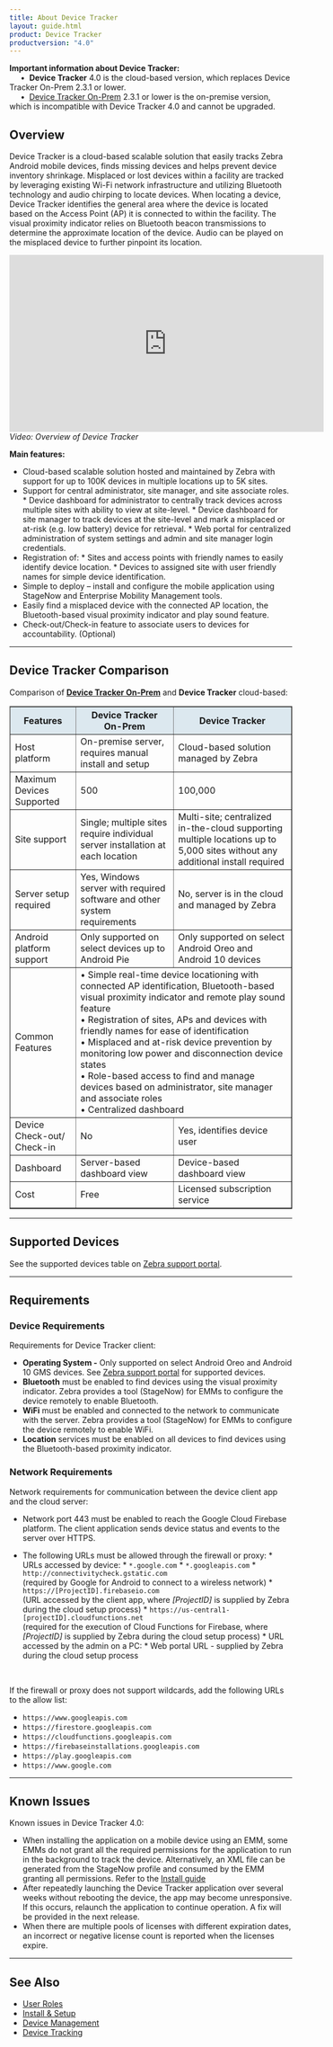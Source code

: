 ```yaml
---
title: About Device Tracker
layout: guide.html
product: Device Tracker
productversion: "4.0"
---
```


<div class="alert alert-danger alert-dismissible fade in" role="alert"><b>Important information about Device Tracker:</b><br>
&nbsp;&nbsp;&nbsp;&nbsp;&nbsp;•&nbsp; <b>Device Tracker</b> 4.0 is the cloud-based version, which replaces Device Tracker On-Prem 2.3.1 or lower. <br>
&nbsp;&nbsp;&nbsp;&nbsp;&nbsp;•&nbsp; <a href="/devicetracker-onprem/2-3/guide/about">Device Tracker On-Prem</a> 2.3.1 or lower is the on-premise version, which is incompatible with Device Tracker 4.0 and cannot be upgraded. 
</div>

## Overview

Device Tracker is a cloud-based scalable solution that easily tracks Zebra Android mobile devices, finds missing devices and helps prevent device inventory shrinkage. Misplaced or lost devices within a facility are tracked by leveraging existing Wi-Fi network infrastructure and utilizing Bluetooth technology and audio chirping to locate devices. When locating a device, Device Tracker identifies the general area where the device is located based on the Access Point (AP) it is connected to within the facility. The visual proximity indicator relies on Bluetooth beacon transmissions to determine the approximate location of the device. Audio can be played on the misplaced device to further pinpoint its location.

<iframe width="560" height="315" src="https://www.youtube.com/embed/MzCWdLUhEPY" frameborder="0" allow="accelerometer; clipboard-write; encrypted-media; gyroscope; picture-in-picture" allowfullscreen></iframe>
<i>Video: Overview of Device Tracker</i>

<p><b>Main features:</b></p>

* Cloud-based scalable solution hosted and maintained by Zebra with support for up to 100K devices in multiple locations up to 5K sites.
* Support for central administrator, site manager, and site associate roles.
        * Device dashboard for administrator to centrally track devices across multiple sites with ability to view at site-level.
        * Device dashboard for site manager to track devices at the site-level and mark a misplaced or at-risk (e.g. low battery) device for retrieval. 
        * Web portal for centralized administration of system settings and admin and site manager login credentials.
* Registration of:
        * Sites and access points with friendly names to easily identify device location.
        * Devices to assigned site with user friendly names for simple device identification.
* Simple to deploy – install and configure the mobile application using StageNow and Enterprise Mobility Management tools.
* Easily find a misplaced device with the connected AP location, the Bluetooth-based visual proximity indicator and play sound feature.
* Check-out/Check-in feature to associate users to devices for accountability. (Optional)

<!-- -->
-----
## Device Tracker Comparison
Comparison of **[Device Tracker On-Prem](/devicetracker-onprem/latest/guide/about)** and **Device Tracker** cloud-based:

<table class="facelift" style="width:100%" border="1" padding="5px">
  <tr bgcolor="#dce8ef">
    <th style="text-align:center">Features</th>
    <th style="text-align:center">Device Tracker<br>On-Prem</th>
    <th style="text-align:center">Device Tracker</th>
  </tr>
  <tr>
    <td style="text-align:left">Host platform</td>
    <td style="text-align:left">On-premise server, requires manual install and setup</td>
    <td style="text-align:left">Cloud-based solution managed by Zebra</td>
  </tr>
  <tr>
    <td>Maximum Devices Supported</td>
    <td>500</td>
    <td>100,000</td>
  </tr>
  <tr>
    <td>Site support</td>
    <td>Single; multiple sites require individual server installation at each location</td>
    <td>Multi-site; centralized in-the-cloud supporting multiple locations up to 5,000 sites without any additional install required</td>
  </tr>
  <tr>
    <td>Server setup required</td>
    <td>Yes, Windows server with required software and other system requirements</td>
    <td>No, server is in the cloud and managed by Zebra</td>
  </tr>
  <tr>
    <td>Android platform support</td>
    <td>Only supported on select devices up to Android Pie</td>
    <td>Only supported on select Android Oreo and Android 10 devices</td>
  </tr>
  <tr>
    <td>Common Features</td>
    <td colspan="2">• Simple real-time device locationing with connected AP identification, Bluetooth-based visual proximity indicator and remote play sound feature<br>• Registration of sites, APs and devices with friendly names for ease of identification<br>• Misplaced and at-risk device prevention by monitoring low power and disconnection device states<br>• Role-based access to find and manage devices based on administrator, site manager and associate roles<br>• Centralized dashboard</td>
  </tr>
  <tr>
    <td>Device Check-out/<br>Check-in</td>
    <td>No</td>
    <td>Yes, identifies device user</td>
  </tr>
  <tr>
    <td>Dashboard</td>
    <td>Server-based dashboard view</td>
    <td>Device-based dashboard view</td>
  </tr>
  <tr>
    <td>Cost</td>
    <td>Free</td>
    <td>Licensed subscription service</td>
  </tr>
</table>


<!-- -->
-----

## Supported Devices

See the supported devices table on [Zebra support portal](https://www.zebra.com/us/en/support-downloads/software/productivity-apps/device-tracker.html).

<!--
Supported devices require GMS (Google Mobile Services):

<table class="facelift" align="center" style="width:50%" border="1" padding="5px">
  <tr bgcolor="#dce8ef">
    <th style="text-align:center">Device</th>
    <th style="text-align:center">Android 8.x <br>(Oreo)</th>
    <th style="text-align:center">Android 10</th>
  </tr>
  <tr>
    <td style="text-align:center">TC51</td>
    <td style="text-align:center">&#x25cf;</td>
    <td></td>
  </tr>
  <tr>
    <td style="text-align:center">TC52</td>
    <td style="text-align:center">&#x25cf;</td>
    <td style="text-align:center">&#x25cf;</td>
  </tr>
  <tr>
    <td style="text-align:center">TC72</td>
    <td style="text-align:center">&#x25cf;</td>
    <td style="text-align:center">&#x25cf;</td>
  </tr>
</table>

-->
-----

## Requirements

### Device Requirements

Requirements for Device Tracker client:

* **Operating System -** Only supported on select Android Oreo and Android 10 GMS devices. See [Zebra support portal](https://www.zebra.com/us/en/support-downloads/software/productivity-apps/device-tracker.html) for supported devices.
* **Bluetooth** must be enabled to find devices using the visual proximity indicator. Zebra provides a tool (StageNow) for EMMs to configure the device remotely to enable Bluetooth. 
* **WiFi** must be enabled and connected to the network to communicate with the server. Zebra provides a tool (StageNow) for EMMs to configure the device remotely to enable WiFi. 
* **Location** services must be enabled on all devices to find devices using the Bluetooth-based proximity indicator.

### Network Requirements

Network requirements for communication between the device client app and the cloud server:

* Network port 443 must be enabled to reach the Google Cloud Firebase platform. The client application sends device status and events to the server over HTTPS.

* The following URLs must be allowed through the firewall or proxy:
        * URLs accessed by device:
            * `*.google.com`
            * `*.googleapis.com`
            * `http://connectivitycheck.gstatic.com`  <br>(required by Google for Android to connect to a wireless network)
            * `https://[ProjectID].firebaseio.com`  <br>(URL accessed by the client app, where <i>[ProjectID]</i> is supplied by Zebra during the cloud setup process)
            * `https://us-central1-[projectID].cloudfunctions.net`  <br>(required for the execution of Cloud Functions for Firebase, where <i>[ProjectID]</i> is supplied by Zebra during the cloud setup process)
        * URL accessed by the admin on a PC:
            * Web portal URL - supplied by Zebra during the cloud setup process
<br>

<p>If the firewall or proxy does not support wildcards, add the following URLs to the allow list:</p>

* `https://www.googleapis.com`
* `https://firestore.googleapis.com`
* `https://cloudfunctions.googleapis.com`
* `https://firebaseinstallations.googleapis.com`
* `https://play.googleapis.com`
* `https://www.google.com`

<!-- * https://android.googleapis.com
* https://update.googleapis.com
* https://growth-pa.googleapis.com
* https://android.clients.google.com -->


<!-- -->
-----
## Known Issues

Known issues in Device Tracker 4.0:
* When installing the application on a mobile device using an EMM, some EMMs do not grant all the required permissions for the application to run in the background to track the device. Alternatively, an XML file can be generated from the StageNow profile and consumed by the EMM granting all permissions. Refer to the [Install guide](../setup)
* After repeatedly launching the Device Tracker application over several weeks without rebooting the device, the app may become unresponsive. If this occurs, relaunch the application to continue operation. A fix will be provided in the next release.
* When there are multiple pools of licenses with different expiration dates, an incorrect or negative license count is reported when the licenses expire.


<!-- -->
-----

## See Also

* [User Roles](../roles)
* [Install & Setup](../setup)
* [Device Management](../mgmt)
* [Device Tracking](../use)
